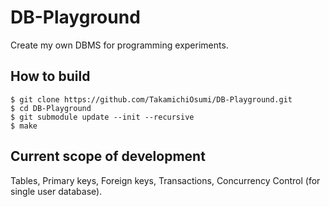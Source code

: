 # DB-Playground
Create my own DBMS for programming experiments.

## How to build

```
$ git clone https://github.com/TakamichiOsumi/DB-Playground.git
$ cd DB-Playground
$ git submodule update --init --recursive
$ make
```

## Current scope of development
Tables, Primary keys, Foreign keys, Transactions, Concurrency Control (for single user database).
